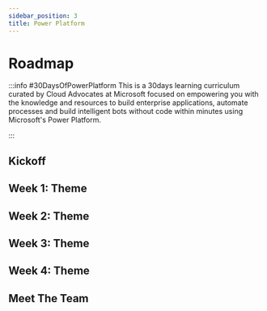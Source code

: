```yaml
---
sidebar_position: 3
title: Power Platform
---
```


# Roadmap

:::info #30DaysOfPowerPlatform
This is a 30days learning curriculum curated by Cloud Advocates at Microsoft focused on empowering you with the knowledge and resources to build enterprise applications, automate processes and build intelligent bots without code within minutes using Microsoft's Power Platform.

:::

## Kickoff 


## Week 1: Theme

## Week 2: Theme

## Week 3: Theme

## Week 4: Theme

## Meet The Team
